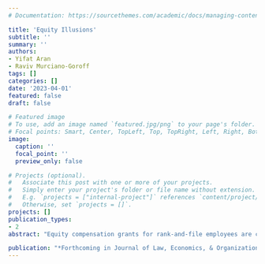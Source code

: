 ```yaml
---
# Documentation: https://sourcethemes.com/academic/docs/managing-content/

title: 'Equity Illusions'
subtitle: ''
summary: ''
authors:
- Yifat Aran
- Raviv Murciano-Goroff
tags: []
categories: []
date: '2023-04-01'
featured: false
draft: false

# Featured image
# To use, add an image named `featured.jpg/png` to your page's folder.
# Focal points: Smart, Center, TopLeft, Top, TopRight, Left, Right, BottomLeft, Bottom, BottomRight.
image:
  caption: ''
  focal_point: ''
  preview_only: false

# Projects (optional).
#   Associate this post with one or more of your projects.
#   Simply enter your project's folder or file name without extension.
#   E.g. `projects = ["internal-project"]` references `content/project/deep-learning/index.md`.
#   Otherwise, set `projects = []`.
projects: []
publication_types:
- 2
abstract: "Equity compensation grants for rank-and-file employees are common among venture-backed start-ups and are considered an ingrained part of their business culture. However, extremely little is known about start-up employee equity holders. This article takes a first step toward filling this gap. More than 1,000 U.S. employees with a college-level STEM degree participated in a survey experiment. Through the combination of natural language processing and machine learning techniques with conventional regression modeling, we examine employees' financial literacy regarding equity-based compensation and their willingness to forego cash compensation for start-up equity. The findings indicate that employees commonly respond to economically irrelevant signals and misinterpret other important financial signals. Thus, respondents demonstrated a greater demand for equity grants when the number of shares offered was relatively large, even though the ownership percentage was fixed. This tendency is associated with low level of financial literacy regarding equity-based compensation as measured by a three-item test developed in this study. The findings suggest that employees harbor a range of “market illusions” regarding start-up equity that can lead to inefficiencies in the labor market and that sophisticated employers can legally exploit. The study’s results raise serious questions about the protection of employees in their investor capacity in a market in which highly sophisticated repeat players—namely, venture capital and other private equity investors—interact with unorganized and uninformed retail investors."

publication: "*Forthcoming in Journal of Law, Economics, & Organization*"
---
```

